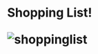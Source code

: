 <h1>Shopping List!</h!>

![shoppinglist](https://user-images.githubusercontent.com/54440137/111428467-d136b680-86f7-11eb-9b34-eab223c0d1e9.png)

